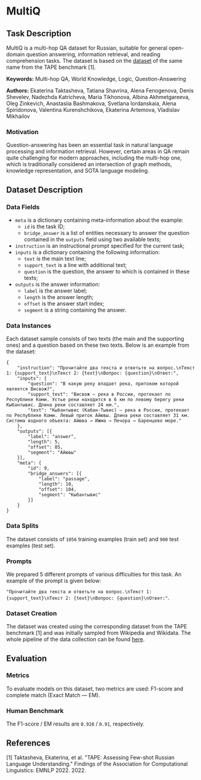# **MultiQ**

## Task Description

MultiQ is a multi-hop QA dataset for Russian, suitable for general open-domain question answering, information retrieval, and reading comprehension tasks. The dataset is based on the [dataset](https://tape-benchmark.com/datasets.html#multiq) of the same name from the TAPE benchmark [1].

**Keywords:** Multi-hop QA, World Knowledge, Logic, Question-Answering

**Authors:** Ekaterina Taktasheva, Tatiana Shavrina, Alena Fenogenova, Denis Shevelev, Nadezhda Katricheva, Maria Tikhonova, Albina Akhmetgareeva, Oleg Zinkevich, Anastasiia Bashmakova, Svetlana Iordanskaia, Alena Spiridonova, Valentina Kurenshchikova, Ekaterina Artemova, Vladislav Mikhailov

### Motivation

Question-answering has been an essential task in natural language processing and information retrieval. However, certain areas in QA remain quite challenging for modern approaches, including the multi-hop one, which is traditionally considered an intersection of graph methods, knowledge representation, and SOTA language modeling.

## Dataset Description

### Data Fields

- `meta` is a dictionary containing meta-information about the example:
    - `id` is the task ID;
    - `bridge_answer` is a list of entities necessary to answer the question contained in the `outputs` field using two available texts;
- `instruction` is an instructional prompt specified for the current task;
- `inputs` is a dictionary containing the following information:
    - `text` is the main text line;
    - `support_text` is a line with additional text;
    - `question` is the question, the answer to which is contained in these texts;
- `outputs` is the answer information:
    - `label` is the answer label;
    - `length` is the answer length;
    - `offset` is the answer start index;
    - `segment` is a string containing the answer.

### Data Instances

Each dataset sample consists of two texts (the main and the supporting ones) and a question based on these two texts. Below is an example from the dataset:

```
{
    "instruction": "Прочитайте два текста и ответьте на вопрос.\nТекст 1: {support_text}\nТекст 2: {text}\nВопрос: {question}\nОтвет:",
    "inputs": {
        "question": "В какую реку впадает река, притоком которой является Висвож?",
        "support_text": "Висвож — река в России, протекает по Республике Коми. Устье реки находится в 6 км по левому берегу реки Кыбантывис. Длина реки составляет 24 км.",
        "text": "Кыбантывис (Кабан-Тывис) — река в России, протекает по Республике Коми. Левый приток Айювы. Длина реки составляет 31 км. Система водного объекта: Айюва → Ижма → Печора → Баренцево море."
    },
    "outputs": [{
        "label": "answer",
        "length": 5,
        "offset": 85,
        "segment": "Айювы"
    }],
    "meta": {
        "id": 9,
        "bridge_answers": [{
            "label": "passage",
            "length": 10,
            "offset": 104,
            "segment": "Кыбантывис"
        }]
    }
}
```

### Data Splits

The dataset consists of `1056` training examples (train set) and `900` test examples (test set).

### Prompts

We prepared 5 different prompts of various difficulties for this task.
An example of the prompt is given below:

`"Прочитайте два текста и ответьте на вопрос.\nТекст 1: {support_text}\nТекст 2: {text}\nВопрос: {question}\nОтвет:"`.

### Dataset Creation

The dataset was created using the corresponding dataset from the TAPE benchmark [1] and was initially sampled from Wikipedia and Wikidata. The whole pipeline of the data collection can be found [here](https://tape-benchmark.com/datasets.html#multiq).

## Evaluation

### Metrics

To evaluate models on this dataset, two metrics are used: F1-score and complete match (Exact Match — EM).

### Human Benchmark

The F1-score / EM results are `0.928` / `0.91`, respectively.

## References

[1] Taktasheva, Ekaterina, et al. "TAPE: Assessing Few-shot Russian Language Understanding." Findings of the Association for Computational Linguistics: EMNLP 2022. 2022.
